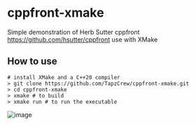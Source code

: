 # cppfront-xmake

Simple demonstration of Herb Sutter cppfront <https://github.com/hsutter/cppfront> use with XMake

## How to use

```shell
# install XMake and a C++20 compiler
> git clone https://github.com/TapzCrew/cppfront-xmake.git
> cd cppfront-xmake
> xmake # to build
> xmake run # to run the executable
``` 

![image](https://user-images.githubusercontent.com/27437334/192007455-fee0edb1-7d55-43a4-a6e9-13122a9ddbb5.png)
